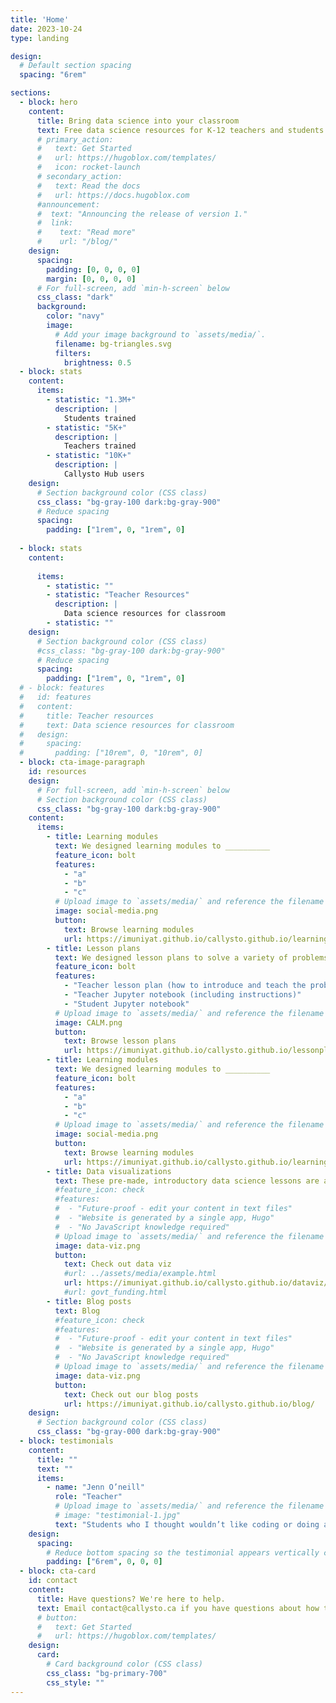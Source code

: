 ```yaml
---
title: 'Home'
date: 2023-10-24
type: landing

design:
  # Default section spacing
  spacing: "6rem"

sections:
  - block: hero
    content:
      title: Bring data science into your classroom
      text: Free data science resources for K-12 teachers and students
      # primary_action:
      #   text: Get Started
      #   url: https://hugoblox.com/templates/
      #   icon: rocket-launch
      # secondary_action:
      #   text: Read the docs
      #   url: https://docs.hugoblox.com
      #announcement:
      #  text: "Announcing the release of version 1."
      #  link:
      #    text: "Read more"
      #    url: "/blog/"
    design:
      spacing:
        padding: [0, 0, 0, 0]
        margin: [0, 0, 0, 0]
      # For full-screen, add `min-h-screen` below
      css_class: "dark"
      background:
        color: "navy"
        image:
          # Add your image background to `assets/media/`.
          filename: bg-triangles.svg
          filters:
            brightness: 0.5
  - block: stats
    content:
      items:
        - statistic: "1.3M+"
          description: |
            Students trained
        - statistic: "5K+"
          description: |
            Teachers trained
        - statistic: "10K+"
          description: |
            Callysto Hub users
    design:
      # Section background color (CSS class)
      css_class: "bg-gray-100 dark:bg-gray-900"
      # Reduce spacing
      spacing:
        padding: ["1rem", 0, "1rem", 0]
        
  - block: stats
    content:
    
      items:
        - statistic: ""
        - statistic: "Teacher Resources"
          description: |
            Data science resources for classroom
        - statistic: ""
    design:
      # Section background color (CSS class)
      #css_class: "bg-gray-100 dark:bg-gray-900"
      # Reduce spacing
      spacing:
        padding: ["1rem", 0, "1rem", 0]
  # - block: features
  #   id: features
  #   content:
  #     title: Teacher resources
  #     text: Data science resources for classroom
  #   design:
  #     spacing:
  #       padding: ["10rem", 0, "10rem", 0]
  - block: cta-image-paragraph
    id: resources
    design:
      # For full-screen, add `min-h-screen` below
      # Section background color (CSS class)
      css_class: "bg-gray-100 dark:bg-gray-900"
    content:
      items:
        - title: Learning modules
          text: We designed learning modules to __________
          feature_icon: bolt
          features:
            - "a"
            - "b"
            - "c"
          # Upload image to `assets/media/` and reference the filename here
          image: social-media.png
          button:
            text: Browse learning modules
            url: https://imuniyat.github.io/callysto.github.io/learningmodule/
        - title: Lesson plans
          text: We designed lesson plans to solve a variety of problems (including TED-Ed Riddles) using Python code in Jupyter notebooks. For each problem, there are three resources -
          feature_icon: bolt
          features:
            - "Teacher lesson plan (how to introduce and teach the problem)"
            - "Teacher Jupyter notebook (including instructions)"
            - "Student Jupyter notebook"
          # Upload image to `assets/media/` and reference the filename here
          image: CALM.png
          button:
            text: Browse lesson plans
            url: https://imuniyat.github.io/callysto.github.io/lessonplan/
        - title: Learning modules
          text: We designed learning modules to __________
          feature_icon: bolt
          features:
            - "a"
            - "b"
            - "c"
          # Upload image to `assets/media/` and reference the filename here
          image: social-media.png
          button:
            text: Browse learning modules
            url: https://imuniyat.github.io/callysto.github.io/learningmodule/
        - title: Data visualizations
          text: These pre-made, introductory data science lessons are a way for students to develop critical thinking and problem solving skills. We start with a question, find an open dataset to answer the question, and then ask students to reflect.
          #feature_icon: check
          #features:
          #  - "Future-proof - edit your content in text files"
          #  - "Website is generated by a single app, Hugo"
          #  - "No JavaScript knowledge required"
          # Upload image to `assets/media/` and reference the filename here
          image: data-viz.png
          button:
            text: Check out data viz
            #url: ../assets/media/example.html
            url: https://imuniyat.github.io/callysto.github.io/dataviz/
            #url: govt_funding.html
        - title: Blog posts
          text: Blog
          #feature_icon: check
          #features:
          #  - "Future-proof - edit your content in text files"
          #  - "Website is generated by a single app, Hugo"
          #  - "No JavaScript knowledge required"
          # Upload image to `assets/media/` and reference the filename here
          image: data-viz.png
          button:
            text: Check out our blog posts
            url: https://imuniyat.github.io/callysto.github.io/blog/
    design:
      # Section background color (CSS class)
      css_class: "bg-gray-000 dark:bg-gray-900"
  - block: testimonials
    content:
      title: ""
      text: ""
      items:
        - name: "Jenn O’neill"
          role: "Teacher"
          # Upload image to `assets/media/` and reference the filename here
          # image: "testimonial-1.jpg"
          text: "Students who I thought wouldn’t like coding or doing a computer-type skill are saying, “this is pretty cool.” And at the end of the day I always want them to work on teamwork, communication, problem solving, and conceptual learning that goes beyond just the textbook."
    design:
      spacing:
        # Reduce bottom spacing so the testimonial appears vertically centered between sections
        padding: ["6rem", 0, 0, 0]
  - block: cta-card
    id: contact
    content:
      title: Have questions? We're here to help.
      text: Email contact@callysto.ca if you have questions about how to use Callysto in your classroom.
      # button:
      #   text: Get Started
      #   url: https://hugoblox.com/templates/
    design:
      card:
        # Card background color (CSS class)
        css_class: "bg-primary-700"
        css_style: ""
---
```

